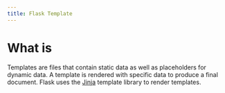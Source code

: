 ```yaml
---
title: Flask Template
---
```

# What is
Templates are files that contain static data as well as placeholders for dynamic data. A template is rendered with specific data to produce a final document. Flask uses the [Jinja](https://jinja.palletsprojects.com/templates/) template library to render templates.